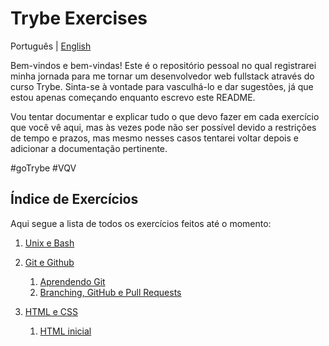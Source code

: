 # Trybe Exercises

Português | [English](./README_en.md)

Bem-vindos e bem-vindas! Este é o repositório pessoal no qual registrarei minha jornada para
me tornar um desenvolvedor web fullstack através do curso Trybe. Sinta-se à vontade para 
vasculhá-lo e dar sugestões, já que estou apenas começando enquanto escrevo este README.

Vou tentar documentar e explicar tudo o que devo fazer em cada exercício que você vê aqui, 
mas às vezes pode não ser possível devido a restrições de tempo e prazos, mas mesmo nesses
casos tentarei voltar depois e adicionar a documentação pertinente.

#goTrybe #VQV

## Índice de Exercícios

Aqui segue a lista de todos os exercícios feitos até o momento: 

 1. [Unix e Bash](./1.Unix_and_Bash)
 
 2. [Git e Github](./2.Git_and_Github/)
 	1. [Aprendendo Git](./2.Git_and_Github/2.1/)
	2. [Branching, GitHub e Pull Requests](./2.Git_and_Github/2.2/)
	 	 
 3. [HTML e CSS](./3.HTML_and_CSS)
	1. [HTML inicial](./3.HTML_and_CSS/3.1)
